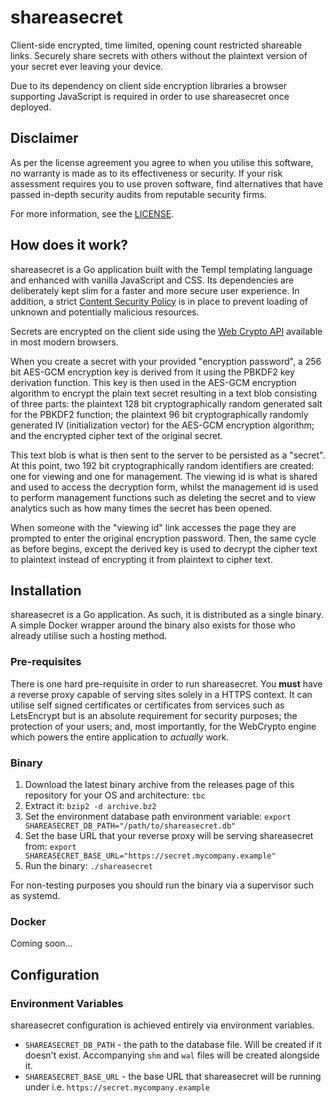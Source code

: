 # shareasecret

Client-side encrypted, time limited, opening count restricted shareable links. Securely share secrets with others
without the plaintext version of your secret ever leaving your device.

Due to its dependency on client side encryption libraries a browser supporting JavaScript is required in order to use
shareasecret once deployed.

## Disclaimer

As per the license agreement you agree to when you utilise this software, no warranty is made as to its effectiveness
or security. If your risk assessment requires you to use proven software, find alternatives that have passed in-depth
security audits from reputable security firms.

For more information, see the [LICENSE](/LICENSE).

## How does it work?

shareasecret is a Go application built with the Templ templating language and enhanced with vanilla JavaScript and CSS.
Its dependencies are deliberately kept slim for a faster and more secure user experience. In addition, a strict
[Content Security Policy](https://developer.mozilla.org/en-US/docs/Web/HTTP/CSP) is in place to prevent loading of
unknown and potentially malicious resources.

Secrets are encrypted on the client side using the [Web Crypto API](https://developer.mozilla.org/en-US/docs/Web/API/Web_Crypto_API)
available in most modern browsers.

When you create a secret with your provided "encryption password", a 256 bit AES-GCM encryption key is derived from it
using the PBKDF2 key derivation function. This key is then used in the AES-GCM encryption algorithm to encrypt the plain
text secret resulting in a text blob consisting of three parts: the plaintext 128 bit cryptographically random generated
salt for the PBKDF2 function; the plaintext 96 bit cryptographically randomly generated IV (initialization vector) for
the AES-GCM encryption algorithm; and the encrypted cipher text of the original secret.

This text blob is what is then sent to the server to be persisted as a "secret". At this point, two 192 bit
cryptographically random identifiers are created: one for viewing and one for management. The viewing id is
what is shared and used to access the decryption form, whilst the management id is used to perform management functions
such as deleting the secret and to view analytics such as how many times the secret has been opened.

When someone with the "viewing id" link accesses the page they are prompted to enter the original encryption password.
Then, the same cycle as before begins, except the derived key is used to decrypt the cipher text to plaintext instead
of encrypting it from plaintext to cipher text.

## Installation

shareasecret is a Go application. As such, it is distributed as a single binary. A simple Docker wrapper around the
binary also exists for those who already utilise such a hosting method.

### Pre-requisites

There is one hard pre-requisite in order to run shareasecret. You **must** have a reverse proxy capable of serving
sites solely in a HTTPS context. It can utilise self signed certificates or certificates from services such as
LetsEncrypt but is an absolute requirement for security purposes; the protection of your users; and, most importantly,
for the WebCrypto engine which powers the entire application to _actually_ work.

### Binary

1. Download the latest binary archive from the releases page of this repository for your OS and architecture: `tbc`
2. Extract it: `bzip2 -d archive.bz2`
3. Set the environment database path environment variable: `export SHAREASECRET_DB_PATH="/path/to/shareasecret.db"`
4. Set the base URL that your reverse proxy will be serving shareasecret from: `export SHAREASECRET_BASE_URL="https://secret.mycompany.example"`
5. Run the binary: `./shareasecret`

For non-testing purposes you should run the binary via a supervisor such as systemd.

### Docker

Coming soon...

## Configuration

### Environment Variables

shareasecret configuration is achieved entirely via environment variables.

- `SHAREASECRET_DB_PATH` - the path to the database file. Will be created if it doesn't exist. Accompanying `shm` and
  `wal` files will be created alongside it.
- `SHAREASECRET_BASE_URL` - the base URL that shareasecret will be running under i.e. `https://secret.mycompany.example`
